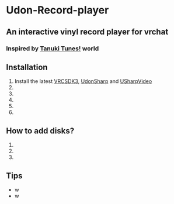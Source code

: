 # Udon-Record-player

## An interactive vinyl record player for vrchat
### Inspired by [Tanuki Tunesǃ](https://vrchat.com/home/world/wrld_033b9f75-49be-4213-9218-a540dd2be60a) world

## Installation
1. Install the latest [VRCSDK3](https://vrchat.com/home/download), [UdonSharp](https://github.com/MerlinVR/UdonSharp) and [USharpVideo](https://github.com/MerlinVR/USharpVideo)
2. 
3.
4.
5.
6.

## How to add disks?
1.
2.
3.

## Tips
- w
- w
